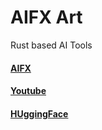 # AIFX Art
Rust based AI Tools

#### [AIFX](https://www.aifxart.com)
#### [Youtube](https://www.youtube.com/@Aifx_Art)
#### [HUggingFace](https://huggingface.co/aifx-art)


